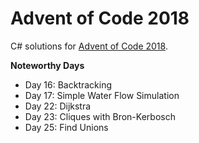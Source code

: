 # Advent of Code 2018

C# solutions for [Advent of Code 2018](http://adventofcode.com).

**Noteworthy Days**
* Day 16: Backtracking
* Day 17: Simple Water Flow Simulation
* Day 22: Dijkstra
* Day 23: Cliques with Bron-Kerbosch
* Day 25: Find Unions
